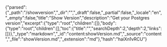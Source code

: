{"parsed":{"_path":"/showversion","_dir":"","_draft":false,"_partial":false,"_locale":"en","_empty":false,"title":"Show Version","description":"Get your Postgres version","excerpt":{"type":"root","children":[]},"body":{"type":"root","children":[],"toc":{"title":"","searchDepth":2,"depth":2,"links":[]}},"_type":"markdown","_id":"content:showVersion.md","_source":"content","_file":"showVersion.md","_extension":"md"},"hash":"haiXn1vRCU"}